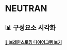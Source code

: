 # NEUTRAN

## 📊 구성요소 시각화
[**🔗 브레인스토밍 다이어그램 보기**](https://htmlpreview.github.io/?https://raw.githubusercontent.com/zhuxi17/NEUTRAN/main/mindmap/neutran-mindmap.html)
